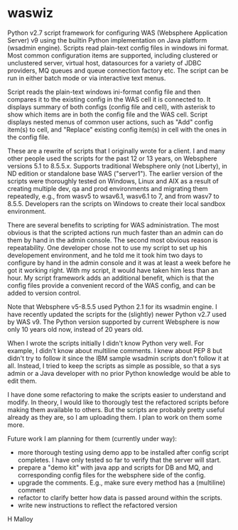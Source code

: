 # waswiz
Python v2.7 script framework for configuring WAS (Websphere Application Server) v9 using the builtin Python implementation on Java platform (wsadmin engine). Scripts read plain-text config files in windows ini format. Most common configuration items are supported, including clustered or unclustered server, virtual host, datasources for a variety of JDBC providers, MQ queues and queue connection factory etc. The script can be run in either batch mode or via interactive text menus.

Script reads the plain-text windows ini-format config file and then compares it to the existing config in the WAS cell it is connected to. It displays summary of both configs (config file and cell), with asterisk to show which items are in both the config file and the WAS cell. Script displays nested menus of common user actions, such as "Add" config item(s) to cell, and "Replace" existing config item(s) in cell with the ones in the config file.

These are a rewrite of scripts that I originally wrote for a client. I and many other people used the scripts for the past 12 or 13 years, on Websphere versions 5.1 to 8.5.5.x. Supports traditional Websphere only (not Liberty), in ND edition or standalone base WAS ("server1"). The earlier version of the scripts were thoroughly tested on Windows, Linux and AIX as a result of creating multiple dev, qa and prod environments and migrating them repeatedly, e.g., from wasv5 to wsav6.1, wasv6.1 to 7, and from wasv7 to 8.5.5. Developers ran the scripts on Windows to create their local sandbox environment. 

There are several benefits to scripting for WAS administration. The most obvious is that the scripted actions run much faster than an admin can do them by hand in the admin console. The second most obvious reason is repeatability. One developer chose not to use my script to set up his developement environment, and he told me it took him two days to configure by hand in the admin console and it was at least a week before he got it working right. With my script, it would have taken him less than an hour. My script framework adds an additional benefit, which is that the config files provide a convenient record of the WAS config, and can be added to version control.

Note that Websphere v5-8.5.5 used Python 2.1 for its wsadmin engine. I have recently updated the scripts for the (slightly) newer Python v2.7 used by WAS v9. The Python version supported by current Websphere is now only 10 years old now, instead of 20 years old.

When I wrote the scripts initially I didn't know Python very well. For example, I didn't know about multiline comments. I knew about PEP 8 but didn't try to follow it since the IBM sample wsadmin scripts don't follow it at all. Instead, I tried to keep the scripts as simple as possible, so that a sys admin or a Java developer with no prior Python knowledge would be able to edit them. 

I have done some refactoring to make the scripts easier to understand and modify. In theory, I would like to thorougly test the refactored scripts before making them available to others. But the scripts are probably pretty useful already as they are, so I am uploading them. I plan to work on them some more. 

Future work I am planning for them (currently under way):
* more thorough testing using demo app to be installed after config script completes. I have only tested so far to verify that the server will start.
* prepare a "demo kit" with java app and scripts for DB and MQ, and corresponding config files for the websphere side of the config. 
* upgrade the comments. E.g., make sure every method has a (multiline) comment
* refactor to clarify better how data is passed around within the scripts.
* write new instructions to reflect the refactored version

H Malloy
